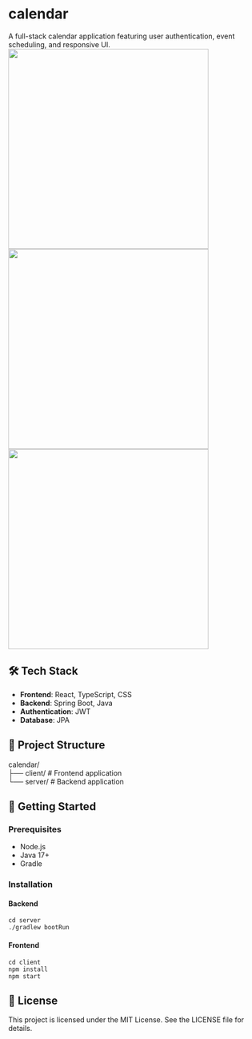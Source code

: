 # calendar

A full-stack calendar application featuring user authentication, event scheduling, and responsive UI.
<img src="https://calendar-front-dev.s3.ap-northeast-2.amazonaws.com/images/signIn.gif" width="400"/>
<br>
<img src="https://calendar-front-dev.s3.ap-northeast-2.amazonaws.com/images/viewselector.gif" width="400"/>
<img src="https://calendar-front-dev.s3.ap-northeast-2.amazonaws.com/images/createEvent.gif" width="400"/>



## 🛠️ Tech Stack

- **Frontend**: React, TypeScript, CSS
- **Backend**: Spring Boot, Java
- **Authentication**: JWT
- **Database**: JPA

## 📁 Project Structure

calendar/ 
<br>├── client/ # Frontend application
<br>└── server/ # Backend application

## 🚀 Getting Started

### Prerequisites

- Node.js
- Java 17+
- Gradle

### Installation

#### Backend

```
cd server
./gradlew bootRun
```

#### Frontend

```
cd client
npm install
npm start
```

## 📄 License

This project is licensed under the MIT License. See the LICENSE file for details.
